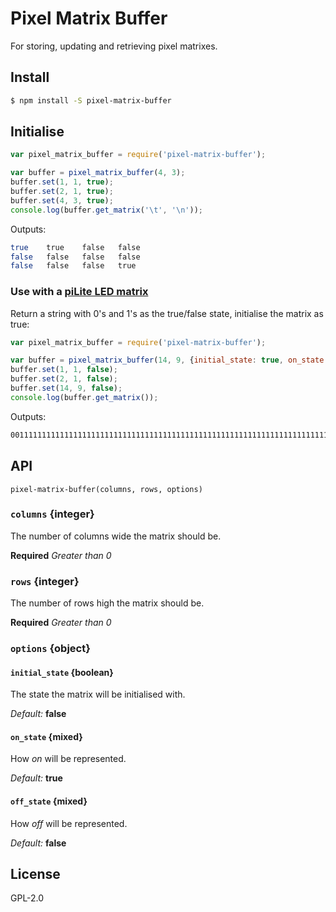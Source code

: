 # Pixel Matrix Buffer

For storing, updating and retrieving pixel matrixes.

## Install
```bash
$ npm install -S pixel-matrix-buffer
```

## Initialise
```js
var pixel_matrix_buffer = require('pixel-matrix-buffer');

var buffer = pixel_matrix_buffer(4, 3);
buffer.set(1, 1, true);
buffer.set(2, 1, true);
buffer.set(4, 3, true);
console.log(buffer.get_matrix('\t', '\n'));
```

Outputs:
```bash
true    true    false   false
false   false   false   false
false   false   false   true
```

### Use with a [piLite LED matrix](http://openmicros.org/index.php/articles/94-ciseco-product-documentation/raspberry-pi/280-b040-pi-lite-beginners-guide)
Return a string with 0's and 1's as the true/false state, initialise the matrix as true:
```js
var pixel_matrix_buffer = require('pixel-matrix-buffer');

var buffer = pixel_matrix_buffer(14, 9, {initial_state: true, on_state: 1, off_state: 0});
buffer.set(1, 1, false);
buffer.set(2, 1, false);
buffer.set(14, 9, false);
console.log(buffer.get_matrix());
```

Outputs:
```bash
001111111111111111111111111111111111111111111111111111111111111111111111111111111111111111111111111111111111111111111111111110
```

## API
`pixel-matrix-buffer(columns, rows, options)`
### `columns` {integer}
The number of columns wide the matrix should be.

**Required** *Greater than 0*

### `rows` {integer}
The number of rows high the matrix should be.

**Required** *Greater than 0*

### `options` {object}
#### `initial_state` {boolean}
The state the matrix will be initialised with.

*Default:* **false**

#### `on_state` {mixed}
How *on* will be represented.

*Default:* **true**

#### `off_state` {mixed}
How *off* will be represented.

*Default:* **false**


## License

GPL-2.0